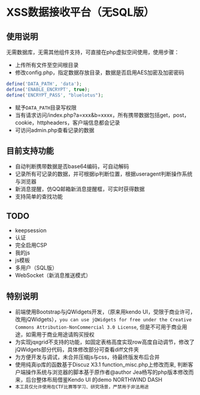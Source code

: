 # XSS数据接收平台（无SQL版）
## 使用说明
无需数据库，无需其他组件支持，可直接在php虚拟空间使用，使用步骤：

* 上传所有文件至空间根目录
* 修改config.php，指定数据存放目录，数据是否启用AES加密及加密密码
```php
define('DATA_PATH', 'data');
define('ENABLE_ENCRYPT', true);
define('ENCRYPT_PASS', "bluelotus");
```
* 赋予`DATA_PATH`目录写权限
* 当有请求访问/index.php?a=xxx&b=xxxx，所有携带数据包括get，post，cookie，httpheaders，客户端信息都会记录
* 可访问admin.php查看记录的数据

## 目前支持功能
* 自动判断携带数据是否base64编码，可自动解码
* 记录所有可记录的数据，并可根据ip判断位置，根据useragent判断操作系统与浏览器
* 新消息提醒，仿QQ邮箱新消息提醒框，可实时获得数据
* 支持简单的查找功能

## TODO
* keepsession
* 认证
* 完全启用CSP
* 我的js
* js模板
* 多用户（SQL版）
* WebSocket（新消息推送模式）

## 特别说明
* 前端使用Bootstrap与jQWidgets开发，（原来用kendo UI，受限于商业许可，改用jQWidgets），`you can use jQWidgets for free under the Creative Commons Attribution-NonCommercial 3.0 License`, 但是不可用于商业用途，如需用于商业用途请购买授权
* 为实现jqxgrid不支持的功能，如固定表格高度实现row高度自动调节，修改了jQWidgets部分代码，具体修改部分可查看diff文件夹
* 为方便开发与调试，未合并压缩js与css，待最终版发布后合并
* 使用纯真ip库的函数基于Discuz X3.1 function_misc.php上修改而来, 判断客户端操作系统与浏览器的脚本基于原作者@author  Jea杨写的php版本修改而来，后台整体布局借鉴Kendo UI 的demo NORTHWIND DASH
* `本工具仅允许使用在CTF比赛等学习、研究场景，严禁用于非法用途`